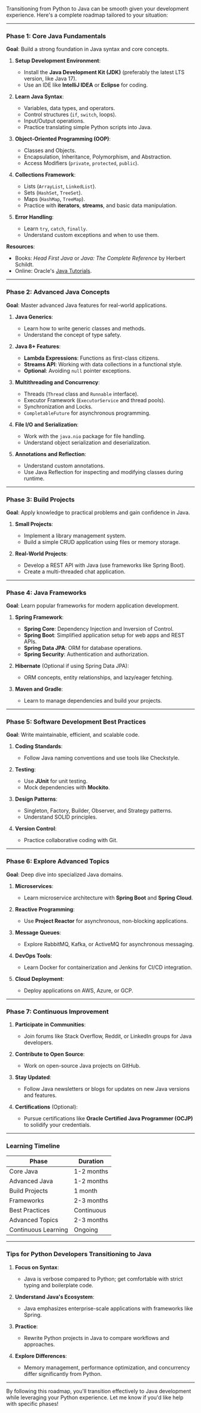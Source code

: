 Transitioning from Python to Java can be smooth given your development experience. Here's a complete roadmap tailored to your situation:

---

### **Phase 1: Core Java Fundamentals**
**Goal**: Build a strong foundation in Java syntax and core concepts. 

1. **Setup Development Environment**:
   - Install the **Java Development Kit (JDK)** (preferably the latest LTS version, like Java 17).
   - Use an IDE like **IntelliJ IDEA** or **Eclipse** for coding.

2. **Learn Java Syntax**:
   - Variables, data types, and operators.
   - Control structures (`if`, `switch`, loops).
   - Input/Output operations.
   - Practice translating simple Python scripts into Java.

3. **Object-Oriented Programming (OOP)**:
   - Classes and Objects.
   - Encapsulation, Inheritance, Polymorphism, and Abstraction.
   - Access Modifiers (`private`, `protected`, `public`).

4. **Collections Framework**:
   - Lists (`ArrayList`, `LinkedList`).
   - Sets (`HashSet`, `TreeSet`).
   - Maps (`HashMap`, `TreeMap`).
   - Practice with **iterators**, **streams**, and basic data manipulation.

5. **Error Handling**:
   - Learn `try`, `catch`, `finally`.
   - Understand custom exceptions and when to use them.

**Resources**:
- Books: *Head First Java* or *Java: The Complete Reference* by Herbert Schildt.
- Online: Oracle's [Java Tutorials](https://docs.oracle.com/javase/tutorial/).

---

### **Phase 2: Advanced Java Concepts**
**Goal**: Master advanced Java features for real-world applications.

1. **Java Generics**:
   - Learn how to write generic classes and methods.
   - Understand the concept of type safety.

2. **Java 8+ Features**:
   - **Lambda Expressions**: Functions as first-class citizens.
   - **Streams API**: Working with data collections in a functional style.
   - **Optional**: Avoiding `null` pointer exceptions.

3. **Multithreading and Concurrency**:
   - Threads (`Thread` class and `Runnable` interface).
   - Executor Framework (`ExecutorService` and thread pools).
   - Synchronization and Locks.
   - `CompletableFuture` for asynchronous programming.

4. **File I/O and Serialization**:
   - Work with the `java.nio` package for file handling.
   - Understand object serialization and deserialization.

5. **Annotations and Reflection**:
   - Understand custom annotations.
   - Use Java Reflection for inspecting and modifying classes during runtime.

---

### **Phase 3: Build Projects**
**Goal**: Apply knowledge to practical problems and gain confidence in Java.

1. **Small Projects**:
   - Implement a library management system.
   - Build a simple CRUD application using files or memory storage.

2. **Real-World Projects**:
   - Develop a REST API with Java (use frameworks like Spring Boot).
   - Create a multi-threaded chat application.

---

### **Phase 4: Java Frameworks**
**Goal**: Learn popular frameworks for modern application development.

1. **Spring Framework**:
   - **Spring Core**: Dependency Injection and Inversion of Control.
   - **Spring Boot**: Simplified application setup for web apps and REST APIs.
   - **Spring Data JPA**: ORM for database operations.
   - **Spring Security**: Authentication and authorization.

2. **Hibernate** (Optional if using Spring Data JPA):
   - ORM concepts, entity relationships, and lazy/eager fetching.

3. **Maven and Gradle**:
   - Learn to manage dependencies and build your projects.

---

### **Phase 5: Software Development Best Practices**
**Goal**: Write maintainable, efficient, and scalable code.

1. **Coding Standards**:
   - Follow Java naming conventions and use tools like Checkstyle.

2. **Testing**:
   - Use **JUnit** for unit testing.
   - Mock dependencies with **Mockito**.

3. **Design Patterns**:
   - Singleton, Factory, Builder, Observer, and Strategy patterns.
   - Understand SOLID principles.

4. **Version Control**:
   - Practice collaborative coding with Git.

---

### **Phase 6: Explore Advanced Topics**
**Goal**: Deep dive into specialized Java domains.

1. **Microservices**:
   - Learn microservice architecture with **Spring Boot** and **Spring Cloud**.

2. **Reactive Programming**:
   - Use **Project Reactor** for asynchronous, non-blocking applications.

3. **Message Queues**:
   - Explore RabbitMQ, Kafka, or ActiveMQ for asynchronous messaging.

4. **DevOps Tools**:
   - Learn Docker for containerization and Jenkins for CI/CD integration.

5. **Cloud Deployment**:
   - Deploy applications on AWS, Azure, or GCP.

---

### **Phase 7: Continuous Improvement**
1. **Participate in Communities**:
   - Join forums like Stack Overflow, Reddit, or LinkedIn groups for Java developers.

2. **Contribute to Open Source**:
   - Work on open-source Java projects on GitHub.

3. **Stay Updated**:
   - Follow Java newsletters or blogs for updates on new Java versions and features.

4. **Certifications** (Optional):
   - Pursue certifications like **Oracle Certified Java Programmer (OCJP)** to solidify your credentials.

---

### **Learning Timeline**
| Phase                | Duration        |
|----------------------|-----------------|
| Core Java            | 1-2 months      |
| Advanced Java        | 1-2 months      |
| Build Projects       | 1 month         |
| Frameworks           | 2-3 months      |
| Best Practices       | Continuous      |
| Advanced Topics      | 2-3 months      |
| Continuous Learning  | Ongoing         |

---

### **Tips for Python Developers Transitioning to Java**
1. **Focus on Syntax**:
   - Java is verbose compared to Python; get comfortable with strict typing and boilerplate code.

2. **Understand Java's Ecosystem**:
   - Java emphasizes enterprise-scale applications with frameworks like Spring.

3. **Practice**:
   - Rewrite Python projects in Java to compare workflows and approaches.

4. **Explore Differences**:
   - Memory management, performance optimization, and concurrency differ significantly from Python.

---

By following this roadmap, you'll transition effectively to Java development while leveraging your Python experience. Let me know if you'd like help with specific phases!